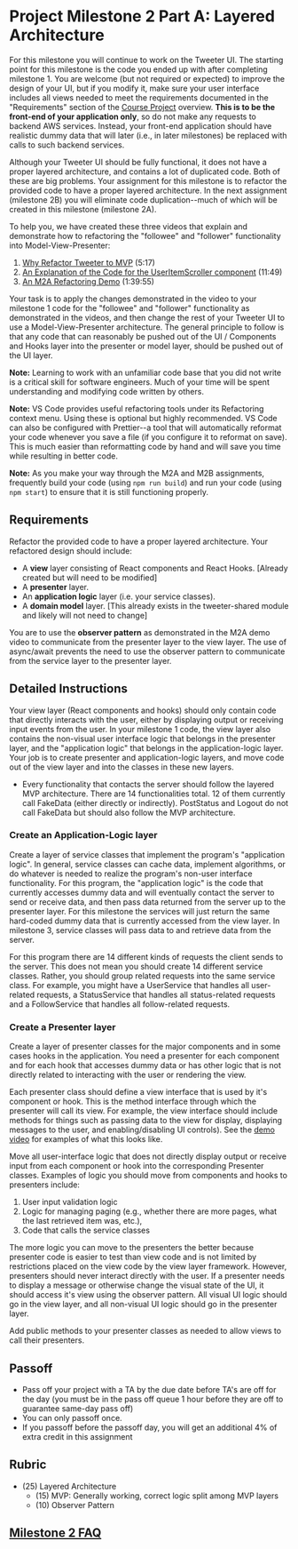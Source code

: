 # Project Milestone 2 Part A: Layered Architecture
  
For this milestone you will continue to work on the Tweeter UI. The starting point for this milestone is the code you ended up with after completing milestone 1. You are welcome (but not required or expected) to improve the design of your UI, but if you modify it, make sure your user interface includes all views needed to meet the requirements documented in the "Requirements" section of the [Course Project](../project-overview/tweeter.md) overview. **This is to be the front-end of your application only**, so do not make any requests to backend AWS services.  Instead, your front-end application should have realistic dummy data that will later (i.e., in later milestones) be replaced with calls to such backend services.

Although your Tweeter UI should be fully functional, it does not have a proper layered architecture, and contains a lot of duplicated code. Both of these are big problems. Your assignment for this milestone is to refactor the provided code to have a proper layered architecture. In the next assignment (milestone 2B) you will eliminate code duplication--much of which will be created in this milestone (milestone 2A).

To help you, we have created these three videos that explain and demonstrate how to refactoring the "followee" and "follower" functionality into Model-View-Presenter:

1. [Why Refactor Tweeter to MVP](https://youtu.be/ZiGuc0HRnVc) (5:17)
1. [An Explanation of the Code for the UserItemScroller component](https://youtu.be/1p0vNGt8Uvk) (11:49)
1. [An M2A Refactoring Demo](https://youtu.be/S7SSECBlBd0) (1:39:55)

Your task is to apply the changes demonstrated in the video to your milestone 1 code for the "followee" and "follower" functionality as demonstrated in the videos, and then change the rest of your Tweeter UI to use a Model-View-Presenter architecture. The general principle to follow is that any code that can reasonably be pushed out of the UI / Components and Hooks layer into the presenter or model layer, should be pushed out of the UI layer.

**Note:** Learning to work with an unfamiliar code base that you did not write is a critical skill for software engineers. Much of your time will be spent understanding and modifying code written by others.

**Note:** VS Code provides useful refactoring tools under its Refactoring context menu. Using these is optional but highly recommended. VS Code can also be configured with Prettier--a tool that will automatically reformat your code whenever you save a file (if you configure it to reformat on save). This is much easier than reformatting code by hand and will save you time while resulting in better code.

**Note:** As you make your way through the M2A and M2B assignments, frequently build your code (using `npm run build`) and run your code (using `npm start`) to ensure that it is still functioning properly.

## Requirements

Refactor the provided code to have a proper layered architecture. Your refactored design should include:

- A **view** layer consisting of React components and React Hooks. [Already created but will need to be modified]
- A **presenter** layer.
- An **application logic** layer (i.e. your service classes).
- A **domain model** layer. [This already exists in the tweeter-shared module and likely will not need to change]

You are to use the **observer pattern** as demonstrated in the M2A demo video to communicate from the presenter layer to the view layer. The use of async/await prevents the need to use the observer pattern to communicate from the service layer to the presenter layer.

## Detailed Instructions

Your view layer (React components and hooks) should only contain code that directly interacts with the user, either by displaying output or receiving input events from the user. In your milestone 1 code, the view layer also contains the non-visual user interface logic that belongs in the presenter layer, and the "application logic" that belongs in the application-logic layer. Your job is to create presenter and application-logic layers, and move code out of the view layer and into the classes in these new layers.

- Every functionality that contacts the server should follow the layered MVP architecture. There are 14 functionalities total. 12 of them currently call FakeData (either directly or indirectly). PostStatus and Logout do not call FakeData but should also follow the MVP architecture.

### Create an Application-Logic layer

Create a layer of service classes that implement the program's "application logic".  In general, service classes can cache data, implement algorithms, or do whatever is needed to realize the program's non-user interface functionality. For this program, the "application logic" is the code that currently accesses dummy data and will eventually contact the server to send or receive data, and then pass data returned from the server up to the presenter layer.  For this milestone the services will just return the same hard-coded dummy data that is currently accessed from the view layer. In milestone 3, service classes will pass data to and retrieve data from the server.

For this program there are 14 different kinds of requests the client sends to the server. This does not mean you should create 14 different service classes. Rather, you should group related requests into the same service class.  For example, you might have a UserService that handles all user-related requests, a StatusService that handles all status-related requests and a FollowService that handles all follow-related requests.

### Create a Presenter layer

Create a layer of presenter classes for the major components and in some cases hooks in the application. You need a presenter for each component and for each hook that accesses dummy data or has other logic that is not directly related to interacting with the user or rendering the view.

Each presenter class should define a view interface that is used by it's component or hook. This is the method interface through which the presenter will call its view. For example, the view interface should include methods for things such as passing data to the view for display, displaying messages to the user, and enabling/disabling UI controls). See the [demo video](https://youtu.be/S7SSECBlBd0) for examples of what this looks like.

Move all user-interface logic that does not directly display output or receive input from each component or hook into the corresponding Presenter classes. Examples of logic you should move from components and hooks to presenters include:

1. User input validation logic
1. Logic for managing paging (e.g., whether there are more pages, what the last retrieved item was, etc.),
1. Code that calls the service classes

The more logic you can move to the presenters the better because presenter code is easier to test than view code and is not limited by restrictions placed on the view code by the view layer framework. However, presenters should never interact directly with the user. If a presenter needs to display a message or otherwise change the visual state of the UI, it should access it's view using the observer pattern. All visual UI logic should go in the view layer, and all non-visual UI logic should go in the presenter layer.

Add public methods to your presenter classes as needed to allow views to call their presenters.

## Passoff

- Pass off your project with a TA by the due date before TA's are off for the day (you must be in the pass off queue 1 hour before they are off to guarantee same-day pass off)
- You can only passoff once.
- If you passoff before the passoff day, you will get an additional 4% of extra credit in this assignment

## Rubric

- (25) Layered Architecture 
  - (15) MVP: Generally working, correct logic split among MVP layers
  - (10) Observer Pattern

## [Milestone 2 FAQ](./milestone-2-faq.md)
